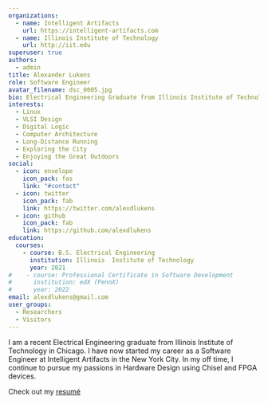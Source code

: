 ```yaml
---
organizations:
  - name: Intelligent Artifacts
    url: https://intelligent-artifacts.com
  - name: Illinois Institute of Technology
    url: http://iit.edu
superuser: true
authors:
  - admin
title: Alexander Lukens
role: Software Engineer
avatar_filename: dsc_0005.jpg
bio: Electrical Engineering Graduate from Illinois Institute of Technology
interests:
  - Linux
  - VLSI Design
  - Digital Logic
  - Computer Architecture
  - Long-Distance Running
  - Exploring the City
  - Enjoying the Great Outdoors
social:
  - icon: envelope
    icon_pack: fas
    link: "#contact"
  - icon: twitter
    icon_pack: fab
    link: https://twitter.com/alexdlukens
  - icon: github
    icon_pack: fab
    link: https://github.com/alexdlukens
education:
  courses:
    - course: B.S. Electrical Engineering
      institution: Illinois  Institute of Technology
      year: 2021
#    - course: Professional Certificate in Software Development
#      institution: edX (PennX)
#      year: 2022
email: alexdlukens@gmail.com
user_groups:
  - Researchers
  - Visitors
---
```

I am a recent Electrical Engineering graduate from Illinois Institute of Technology in Chicago. I have now started my career as a Software Engineer at Intelligent Artifacts in the New York City. In my off time, I continue to pursue my passions in Hardware Design using Chisel and FPGA devices. 

Check out my [resumé](media/resume.pdf)
